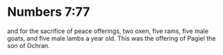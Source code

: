 # Numbers 7:77

and for the sacrifice of peace offerings, two oxen, five rams, five male goats, and five male lambs a year old. This was the offering of Pagiel the son of Ochran.
